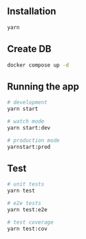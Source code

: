 ## Installation

```bash
yarn
```

## Create DB

```bash
docker compose up -d
```

## Running the app

```bash
# development
yarn start

# watch mode
yarn start:dev

# production mode
yarnstart:prod
```

## Test

```bash
# unit tests
yarn test

# e2e tests
yarn test:e2e

# test coverage
yarn test:cov
```
